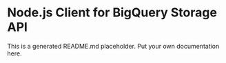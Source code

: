 # Node.js Client for BigQuery Storage API
This is a generated README.md placeholder. Put your own documentation here.